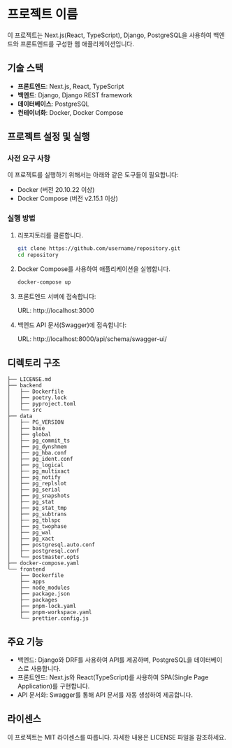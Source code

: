 # 프로젝트 이름

이 프로젝트는 Next.js(React, TypeScript), Django, PostgreSQL을 사용하여 백엔드와 프론트엔드를 구성한 웹 애플리케이션입니다.

## 기술 스택

- **프론트엔드**: Next.js, React, TypeScript
- **백엔드**: Django, Django REST framework
- **데이터베이스**: PostgreSQL
- **컨테이너화**: Docker, Docker Compose

## 프로젝트 설정 및 실행

### 사전 요구 사항

이 프로젝트를 실행하기 위해서는 아래와 같은 도구들이 필요합니다:

- Docker (버전 20.10.22 이상)
- Docker Compose (버전 v2.15.1 이상)

### 실행 방법

1. 리포지토리를 클론합니다.

   ```bash
   git clone https://github.com/username/repository.git
   cd repository

2. Docker Compose를 사용하여 애플리케이션을 실행합니다.

    ```bash
    docker-compose up
    ```

3. 프론트엔드 서버에 접속합니다:

    URL: http://localhost:3000

4. 백엔드 API 문서(Swagger)에 접속합니다:

    URL: http://localhost:8000/api/schema/swagger-ui/

## 디렉토리 구조 

    ├── LICENSE.md
    ├── backend
    │   ├── Dockerfile
    │   ├── poetry.lock
    │   ├── pyproject.toml
    │   └── src
    ├── data
    │   ├── PG_VERSION
    │   ├── base
    │   ├── global
    │   ├── pg_commit_ts
    │   ├── pg_dynshmem
    │   ├── pg_hba.conf
    │   ├── pg_ident.conf
    │   ├── pg_logical
    │   ├── pg_multixact
    │   ├── pg_notify
    │   ├── pg_replslot
    │   ├── pg_serial
    │   ├── pg_snapshots
    │   ├── pg_stat
    │   ├── pg_stat_tmp
    │   ├── pg_subtrans
    │   ├── pg_tblspc
    │   ├── pg_twophase
    │   ├── pg_wal
    │   ├── pg_xact
    │   ├── postgresql.auto.conf
    │   ├── postgresql.conf
    │   └── postmaster.opts
    ├── docker-compose.yaml
    └── frontend
        ├── Dockerfile
        ├── apps
        ├── node_modules
        ├── package.json
        ├── packages
        ├── pnpm-lock.yaml
        ├── pnpm-workspace.yaml
        └── prettier.config.js
    
## 주요 기능
  - 백엔드: Django와 DRF를 사용하여 API를 제공하며, PostgreSQL을 데이터베이스로 사용합니다.
  - 프론트엔드: Next.js와 React(TypeScript)를 사용하여 SPA(Single Page Application)를 구현합니다.
  - API 문서화: Swagger를 통해 API 문서를 자동 생성하여 제공합니다.

## 라이센스
  이 프로젝트는 MIT 라이센스를 따릅니다. 자세한 내용은 LICENSE 파일을 참조하세요.


